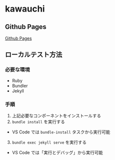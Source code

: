 # kawauchi

## Github Pages

[Github Pages](https://leftonbo.github.io/kawauchi/)

## ローカルテスト方法

### 必要な環境

- Ruby
- Bundler
- Jekyll

### 手順

1. 上記必要なコンポーネントをインストールする
2. `bundle install` を実行する
  - VS Code では `bundle-install` タスクから実行可能
3. `bundle exec jekyll serve` を実行する
  - VS Code では「実行とデバッグ」から実行可能
